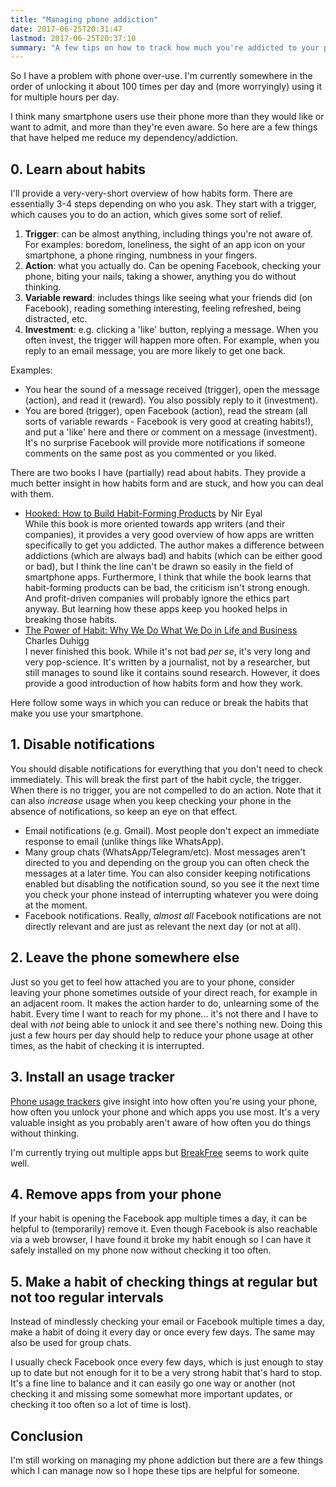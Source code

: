 ```yaml
---
title: "Managing phone addiction"
date: 2017-06-25T20:31:47
lastmod: 2017-06-25T20:37:10
summary: "A few tips on how to track how much you're addicted to your phone and how you can manage it. I give a short overview of how habits work. Then I describe how you can track how much you use your phone and give a few tips on breaking a few of those habits."
---
```

So I have a problem with phone over-use. I'm currently somewhere in the order of unlocking it about 100 times per day and (more worryingly) using it for multiple hours per day.

I think many smartphone users use their phone more than they would like or want to admit, and more than they're even aware. So here are a few things that have helped me reduce my dependency/addiction.

## 0. Learn about habits

I'll provide a very-very-short overview of how habits form. There are essentially 3-4 steps depending on who you ask. They start with a trigger, which causes you to do an action, which gives some sort of relief.

 1. **Trigger**: can be almost anything, including things you're not aware of. For examples: boredom, loneliness, the sight of an app icon on your smartphone, a phone ringing, numbness in your fingers.
 2. **Action**: what you actually do. Can be opening Facebook, checking your phone, biting your nails, taking a shower, anything you do without thinking.
 3. **Variable reward**: includes things like seeing what your friends did (on Facebook), reading something interesting, feeling refreshed, being distracted, etc.
 4. **Investment**: e.g. clicking a 'like' button, replying a message. When you often invest, the trigger will happen more often. For example, when you reply to an email message, you are more likely to get one back.

Examples:

  * You hear the sound of a message received (trigger), open the message (action), and read it (reward). You also possibly reply to it (investment).
  * You are bored (trigger), open Facebook (action), read the stream (all sorts of variable rewards - Facebook is very good at creating habits!), and put a 'like' here and there or comment on a message (investment). It's no surprise Facebook will provide more notifications if someone comments on the same post as you commented or you liked.

There are two books I have (partially) read about habits. They provide a much better insight in how habits form and are stuck, and how you can deal with them.

  * [Hooked: How to Build Habit-Forming Products](http://www.goodreads.com/book/show/22668729-hooked) by Nir Eyal   
    While this book is more oriented towards app writers (and their companies), it provides a very good overview of how apps are written specifically to get you addicted. The author makes a difference between addictions (which are always bad) and habits (which can be either good or bad), but I think the line can't be drawn so easily in the field of smartphone apps. Furthermore, I think that while the book learns that habit-forming products can be bad, the criticism isn't strong enough. And profit-driven companies will probably ignore the ethics part anyway. But learning how these apps keep you hooked helps in breaking those habits.
  * [The Power of Habit: Why We Do What We Do in Life and Business](https://www.goodreads.com/book/show/12609433-the-power-of-habit) Charles Duhigg  
    I never finished this book. While it's not bad *per se*, it's very long and very pop-science. It's written by a journalist, not by a researcher, but still manages to sound like it contains sound research. However, it does provide a good introduction of how habits form and how they work.

Here follow some ways in which you can reduce or break the habits that make you use your smartphone.

## 1. Disable notifications

You should disable notifications for everything that you don't need to check immediately. This will break the first part of the habit cycle, the trigger. When there is no trigger, you are not compelled to do an action. Note that it can also *increase* usage when you keep checking your phone in the absence of notifications, so keep an eye on that effect.

  * Email notifications (e.g. Gmail). Most people don't expect an immediate response to email (unlike things like WhatsApp).
  * Many group chats (WhatsApp/Telegram/etc). Most messages aren't directed to you and depending on the group you can often check the messages at a later time. You can also consider keeping notifications enabled but disabling the notification sound, so you see it the next time you check your phone instead of interrupting whatever you were doing at the moment.
  * Facebook notifications. Really, *almost all* Facebook notifications are not directly relevant and are just as relevant the next day (or not at all).

## 2. Leave the phone somewhere else

Just so you get to feel how attached you are to your phone, consider leaving your phone sometimes outside of your direct reach, for example in an adjacent room. It makes the action harder to do, unlearning some of the habit. Every time I want to reach for my phone... it's not there and I have to deal with *not* being able to unlock it and see there's nothing new. Doing this just a few hours per day should help to reduce your phone usage at other times, as the habit of checking it is interrupted.

## 3. Install an usage tracker

[Phone usage trackers](https://play.google.com/store/search?q=phone%20usage%20tracker) give insight into how often you're using your phone, how often you unlock your phone and which apps you use most. It's a very valuable insight as you probably aren't aware of how often you do things without thinking.

I'm currently trying out multiple apps but [BreakFree](https://play.google.com/store/apps/details?id=mrigapps.andriod.breakfree.deux) seems to work quite well.

## 4. Remove apps from your phone

If your habit is opening the Facebook app multiple times a day, it can be helpful to (temporarily) remove it. Even though Facebook is also reachable via a web browser, I have found it broke my habit enough so I can have it safely installed on my phone now without checking it too often.

## 5. Make a habit of checking things at regular but not too regular intervals

Instead of mindlessly checking your email or Facebook multiple times a day, make a habit of doing it every day or once every few days. The same may also be used for group chats.

I usually check Facebook once every few days, which is just enough to stay up to date but not enough for it to be a very strong habit that's hard to stop. It's a fine line to balance and it can easily go one way or another (not checking it and missing some somewhat more important updates, or checking it too often so a lot of time is lost).

## Conclusion

I'm still working on managing my phone addiction but there are a few things which I can manage now so I hope these tips are helpful for someone.
